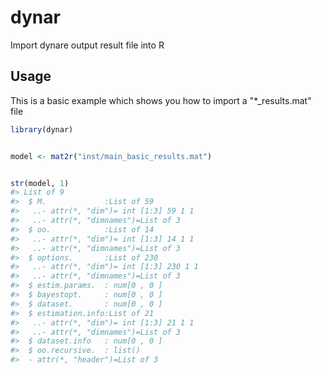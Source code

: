 
<!-- README.md is generated from README.Rmd. Please edit that file -->

# dynar

Import dynare output result file into R

<!-- badges: start -->

<!-- badges: end -->

## Usage

This is a basic example which shows you how to import a
"\*\_results.mat" file

``` r
library(dynar)


model <- mat2r("inst/main_basic_results.mat")


str(model, 1)
#> List of 9
#>  $ M.             :List of 59
#>   ..- attr(*, "dim")= int [1:3] 59 1 1
#>   ..- attr(*, "dimnames")=List of 3
#>  $ oo.            :List of 14
#>   ..- attr(*, "dim")= int [1:3] 14 1 1
#>   ..- attr(*, "dimnames")=List of 3
#>  $ options.       :List of 230
#>   ..- attr(*, "dim")= int [1:3] 230 1 1
#>   ..- attr(*, "dimnames")=List of 3
#>  $ estim.params.  : num[0 , 0 ] 
#>  $ bayestopt.     : num[0 , 0 ] 
#>  $ dataset.       : num[0 , 0 ] 
#>  $ estimation.info:List of 21
#>   ..- attr(*, "dim")= int [1:3] 21 1 1
#>   ..- attr(*, "dimnames")=List of 3
#>  $ dataset.info   : num[0 , 0 ] 
#>  $ oo.recursive.  : list()
#>  - attr(*, "header")=List of 3
```
